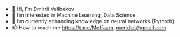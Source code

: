 - 👋 Hi, I’m Dmitrii Velibekov
- 👀 I’m interested in Machine Learning, Data Science
- 🌱 I’m currently enhancing knowledge on neural networks (Pytorch)
- 📫 How to reach me https://t.me/Meffazm, meridict@gmail.com
